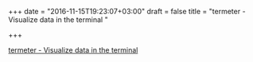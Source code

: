+++
date = "2016-11-15T19:23:07+03:00"
draft = false
title = "termeter - Visualize data in the terminal "

+++

<p><a href="https://t.co/uFdZSpQNWR">termeter - Visualize data in the terminal </a></p>
